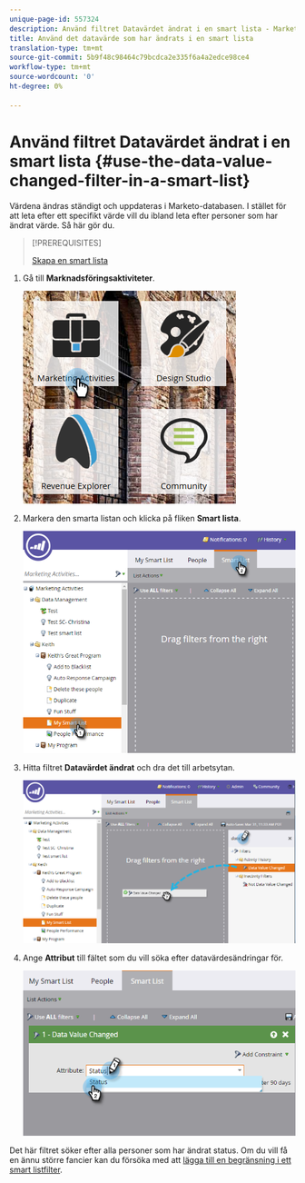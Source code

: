 ```yaml
---
unique-page-id: 557324
description: Använd filtret Datavärdet ändrat i en smart lista - Marketo Docs - Produktdokumentation
title: Använd det datavärde som har ändrats i en smart lista
translation-type: tm+mt
source-git-commit: 5b9f48c98464c79bcdca2e335f6a4a2edce98ce4
workflow-type: tm+mt
source-wordcount: '0'
ht-degree: 0%

---
```



# Använd filtret Datavärdet ändrat i en smart lista {#use-the-data-value-changed-filter-in-a-smart-list}

Värdena ändras ständigt och uppdateras i Marketo-databasen. I stället för att leta efter ett specifikt värde vill du ibland leta efter personer som har ändrat värde. Så här gör du.

>[!PREREQUISITES]
>
>[Skapa en smart lista](/help/marketo/product-docs/core-marketo-concepts/smart-lists-and-static-lists/creating-a-smart-list/create-a-smart-list.md)

1. Gå till **Marknadsföringsaktiviteter**.

   ![](assets/ma.png)

1. Markera den smarta listan och klicka på fliken **Smart lista**.

   ![](assets/two-1.png)

1. Hitta filtret **Datavärdet ändrat** och dra det till arbetsytan.

   ![](assets/three-1.png)

1. Ange **Attribut** till fältet som du vill söka efter datavärdesändringar för.

   ![](assets/four.png)

Det här filtret söker efter alla personer som har ändrat status. Om du vill få en ännu större fancier kan du försöka med att [lägga till en begränsning i ett smart listfilter](/help/marketo/product-docs/core-marketo-concepts/smart-lists-and-static-lists/using-smart-lists/add-a-constraint-to-a-smart-list-filter.md).

